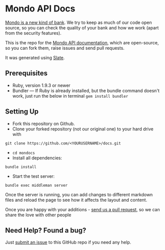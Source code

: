 Mondo API Docs
========

[Mondo is a new kind of bank](https://getmondo.co.uk). We try to keep as much of our code open source, so you can check the quality of your bank and how we work (apart from the security features). 

This is the repo for the [Mondo API documentation](https://getmondo.co.uk/docs), which are open-source, so you can fork them, raise issues and send pull requests. 

It was generated using [Slate](http://tripit.github.io/slate).

## Prerequisites

- Ruby, version 1.9.3 or newer
- Bundler — If Ruby is already installed, but the bundle command doesn't work, just run the below in terminal
```gem install bundler``` 

## Setting Up

- Fork this repository on Github.
- Clone your forked repository (not our original one) to your hard drive with 

```git clone https://github.com/<YOURUSERNAME>/docs.git```
- ```cd mondocs```
- Install all dependencies: 
```shell
bundle install
```
- Start the test server: 
```shell
bundle exec middleman server
```
Once the server is running, you can add changes to different markdown files and reload the page to see how it affects the layout and content. 

Once you are happy with your additions - [send us a pull request](https://github.com/mondough/docs/pulls), so we can share the love with other people

Need Help? Found a bug?
--------------------

Just [submit an issue](https://github.com/mondough/docs/issues) to this GitHub repo if you need any help. 
